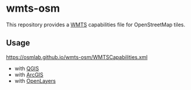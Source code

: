 wmts-osm
========

This repository provides a [WMTS](http://www.opengeospatial.org/standards/wmts) capabilities file for OpenStreetMap tiles.

Usage
-----

https://osmlab.github.io/wmts-osm/WMTSCapabilities.xml

* with [QGIS](https://docs.qgis.org/2.14/en/docs/user_manual/working_with_ogc/ogc_client_support.html)
* with [ArcGIS](https://pro.arcgis.com/en/pro-app/help/data/services/add-wmts-services.htm)
* with [OpenLayers](https://openlayers.org/en/latest/examples/wmts-layer-from-capabilities.html)
